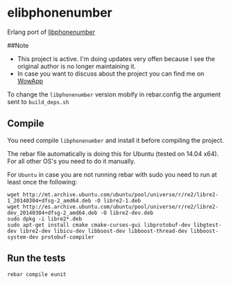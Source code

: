 elibphonenumber
===============

Erlang port of [libphonenumber](https://github.com/googlei18n/libphonenumber)

##Note

- This project is active. I'm doing updates very offen because I see the original author is no longer maintaining it.
- In case you want to discuss about the project you can find me on [WowApp][1]

To change the `libphonenumber` version mobify in rebar.config the argument sent to `build_deps.sh`

## Compile

You need compile `libphonenumber` and install it before compiling the project.

The rebar file automatically is doing this for Ubuntu (tested on 14.04 x64). For all other OS's you need to do it manually.

For `Ubuntu` in case you are not running rebar with sudo you need to run at least once the following:

    wget http://mt.archive.ubuntu.com/ubuntu/pool/universe/r/re2/libre2-1_20140304+dfsg-2_amd64.deb -O libre2-1.deb
    wget http://es.archive.ubuntu.com/ubuntu/pool/universe/r/re2/libre2-dev_20140304+dfsg-2_amd64.deb -O libre2-dev.deb
    sudo dpkg -i libre2*.deb
    sudo apt-get install cmake cmake-curses-gui libprotobuf-dev libgtest-dev libre2-dev libicu-dev libboost-dev libboost-thread-dev libboost-system-dev protobuf-compiler

## Run the tests

```sh
rebar compile eunit
```

[1]:https://www.wowapp.com/w/silviu/Silviu-Caragea
